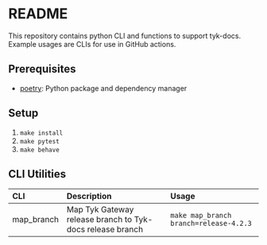 # README

This repository contains python CLI and functions to support tyk-docs. Example
usages are CLIs for use in GitHub actions.

## Prerequisites

- [poetry](https://python-poetry.org/): Python package and dependency manager

## Setup

1. `make install`
2. `make pytest`
3. `make behave`

## CLI Utilities

| CLI        | Description                                               | Usage                                  |
| :--------- | :-------------------------------------------------------- | :------------------------------------- |
| map_branch | Map Tyk Gateway release branch to Tyk-docs release branch | `make map_branch branch=release-4.2.3` |
